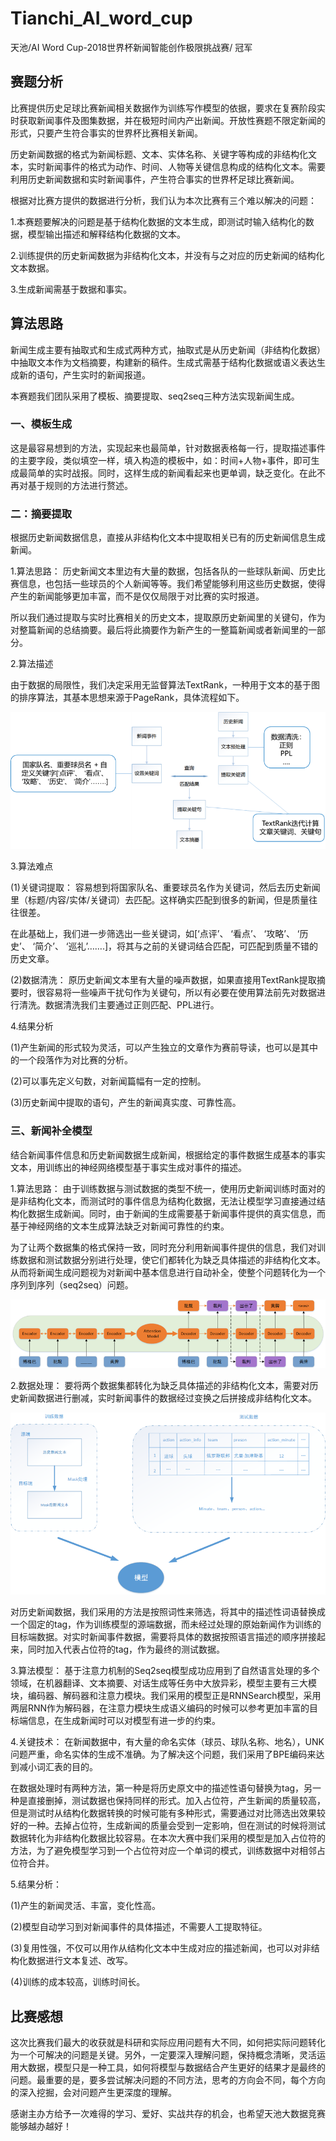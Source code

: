 # Tianchi_AI_word_cup
天池/AI Word Cup-2018世界杯新闻智能创作极限挑战赛/ 冠军

## 赛题分析

比赛提供历史足球比赛新闻相关数据作为训练写作模型的依据，要求在复赛阶段实时获取新闻事件及图集数据，并在极短时间内产出新闻。开放性赛题不限定新闻的形式，只要产生符合事实的世界杯比赛相关新闻。

历史新闻数据的格式为新闻标题、文本、实体名称、关键字等构成的非结构化文本，实时新闻事件的格式为动作、时间、人物等关键信息构成的结构化文本。需要利用历史新闻数据和实时新闻事件，产生符合事实的世界杯足球比赛新闻。

根据对比赛方提供的数据进行分析，我们认为本次比赛有三个难以解决的问题：

1.本赛题要解决的问题是基于结构化数据的文本生成，即测试时输入结构化的数据，模型输出描述和解释结构化数据的文本。

2.训练提供的历史新闻数据为非结构化文本，并没有与之对应的历史新闻的结构化文本数据。

3.生成新闻需基于数据和事实。

## 算法思路

新闻生成主要有抽取式和生成式两种方式，抽取式是从历史新闻（非结构化数据）中抽取文本作为文档摘要，构建新的稿件。生成式需基于结构化数据或语义表达生成新的语句，产生实时的新闻报道。

本赛题我们团队采用了模板、摘要提取、seq2seq三种方法实现新闻生成。


### 一、模板生成

这是最容易想到的方法，实现起来也最简单，针对数据表格每一行，提取描述事件的主要字段，类似填空一样，填入构造的模板中，如：时间+人物+事件，即可生成最简单的实时战报。同时，这样生成的新闻看起来也更单调，缺乏变化。在此不再对基于规则的方法进行赘述。

### 二：摘要提取

根据历史新闻数据信息，直接从非结构化文本中提取相关已有的历史新闻信息生成新闻。

1.算法思路：
历史新闻文本里边有大量的数据，包括各队的一些球队新闻、历史比赛信息，也包括一些球员的个人新闻等等。我们希望能够利用这些历史数据，使得产生的新闻能够更加丰富，而不是仅仅局限于对比赛的实时报道。

所以我们通过提取与实时比赛相关的历史文本，提取原历史新闻里的关键句，作为对整篇新闻的总结摘要。最后将此摘要作为新产生的一整篇新闻或者新闻里的一部分。

2.算法描述

由于数据的局限性，我们决定采用无监督算法TextRank，一种用于文本的基于图的排序算法，其基本思想来源于PageRank，具体流程如下。

![textrank](https://github.com/Bayeshijiu/Tianchi_AI_word_cup/blob/master/util/textrank.png)

3.算法难点

(1)关键词提取：
容易想到将国家队名、重要球员名作为关键词，然后去历史新闻里（标题/内容/实体/关键词）去匹配。这样确实匹配到很多的新闻，但是质量往往很差。 

在此基础上，我们进一步筛选出一些关键词，如[‘点评’、 ‘看点’、 ‘攻略’、 ‘历史’、 ‘简介’、 ‘巡礼’…….]，将其与之前的关键词结合匹配，可匹配到质量不错的历史文章。

(2)数据清洗：
原历史新闻文本里有大量的噪声数据，如果直接用TextRank提取摘要时，很容易将一些噪声干扰句作为关键句，所以有必要在使用算法前先对数据进行清洗。数据清洗我们主要通过正则匹配、PPL进行。

4.结果分析

(1)产生新闻的形式较为灵活，可以产生独立的文章作为赛前导读，也可以是其中的一个段落作为对比赛的分析。

(2)可以事先定义句数，对新闻篇幅有一定的控制。

(3)历史新闻中提取的语句，产生的新闻真实度、可靠性高。

### 三、新闻补全模型

结合新闻事件信息和历史新闻数据生成新闻，根据给定的事件数据生成基本的事实文本，用训练出的神经网络模型基于事实生成对事件的描述。

1.算法思路：
由于训练数据与测试数据的类型不统一，使用历史新闻训练时面对的是非结构化文本，而测试时的事件信息为结构化数据，无法让模型学习直接通过结构化数据生成新闻。同时，由于新闻的生成需要基于新闻事件提供的真实信息，而基于神经网络的文本生成算法缺乏对新闻可靠性的约束。

为了让两个数据集的格式保持一致，同时充分利用新闻事件提供的信息，我们对训练数据和测试数据分别进行处理，使它们都转化为缺乏具体描述的非结构化文本。从而将新闻生成问题视为对新闻中基本信息进行自动补全，使整个问题转化为一个序列到序列（seq2seq）问题。

![model](https://github.com/Bayeshijiu/Tianchi_AI_word_cup/blob/master/util/seq2seq.png)

2.数据处理：
要将两个数据集都转化为缺乏具体描述的非结构化文本，需要对历史新闻数据进行删减，实时新闻事件的数据经过变换之后拼接成非结构化文本。

![flow_chart](https://github.com/Bayeshijiu/Tianchi_AI_word_cup/blob/master/util/flow.png)

对历史新闻数据，我们采用的方法是按照词性来筛选，将其中的描述性词语替换成一个固定的tag，作为训练模型的源端数据，而未经过处理的原始新闻作为训练的目标端数据。对实时新闻事件数据，需要将具体的数据按照语言描述的顺序拼接起来，同时加入代表占位符的tag，作为最终的测试数据。
  
3.算法模型：
基于注意力机制的Seq2seq模型成功应用到了自然语言处理的多个领域，在机器翻译、文本摘要、对话生成等任务中大放异彩，模型主要有三大模块，编码器、解码器和注意力模块。我们采用的模型正是RNNSearch模型，采用两层RNN作为解码器，在注意力模块生成语义编码的时候可以参考更加丰富的目标端信息，在生成新闻时可以对模型有进一步的约束。

4.关键技术：
在新闻数据中，有大量的命名实体（球员、球队名称、地名），UNK问题严重，命名实体的生成不准确。为了解决这个问题，我们采用了BPE编码来达到减小词汇表的目的。

在数据处理时有两种方法，第一种是将历史原文中的描述性语句替换为tag，另一种是直接删掉，测试数据也保持同样的形式。加入占位符，产生新闻的质量较高，但是测试时从结构化数据转换的时候可能有多种形式，需要通过对比筛选出效果较好的一种。去掉占位符，生成新闻的质量会受到一定影响，但在测试的时候将测试数据转化为非结构化数据比较容易。在本次大赛中我们采用的模型是加入占位符的方法，为了避免模型学习到一个占位符对应一个单词的模式，训练数据中对相邻占位符合并。

5.结果分析：

(1)产生的新闻灵活、丰富，变化性高。

(2)模型自动学习到对新闻事件的具体描述，不需要人工提取特征。

(3)复用性强，不仅可以用作从结构化文本中生成对应的描述新闻，也可以对非结构化数据进行文本复述、改写。

(4)训练的成本较高，训练时间长。

## 比赛感想

这次比赛我们最大的收获就是科研和实际应用问题有大不同，如何把实际问题转化为一个可解决的问题是关键。另外，一定要深入理解问题，保持概念清晰，灵活运用大数据，模型只是一种工具，如何将模型与数据结合产生更好的结果才是最终的问题。最重要的是，要多尝试解决问题的不同方法，思考的方向会不同，每个方向的深入挖掘，会对问题产生更深度的理解。

感谢主办方给予一次难得的学习、爱好、实战共存的机会，也希望天池大数据竞赛能够越办越好！

